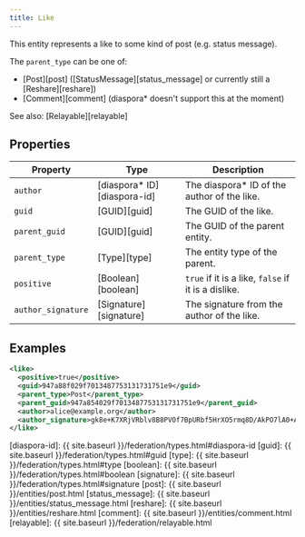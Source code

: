 ```yaml
---
title: Like
---
```


This entity represents a like to some kind of post (e.g. status message).

The `parent_type` can be one of:

* [Post][post] ([StatusMessage][status_message] or currently still a [Reshare][reshare])
* [Comment][comment] (diaspora\* doesn't support this at the moment)

See also: [Relayable][relayable]

## Properties

| Property                  | Type                         | Description                                         |
| ------------------------- | ---------------------------- | --------------------------------------------------- |
| `author`                  | [diaspora\* ID][diaspora-id] | The diaspora\* ID of the author of the like.        |
| `guid`                    | [GUID][guid]                 | The GUID of the like.                               |
| `parent_guid`             | [GUID][guid]                 | The GUID of the parent entity.                      |
| `parent_type`             | [Type][type]                 | The entity type of the parent.                      |
| `positive`                | [Boolean][boolean]           | `true` if it is a like, `false` if it is a dislike. |
| `author_signature`        | [Signature][signature]       | The signature from the author of the like.          |

## Examples

~~~xml
<like>
  <positive>true</positive>
  <guid>947a88f029f7013487753131731751e9</guid>
  <parent_type>Post</parent_type>
  <parent_guid>947a854029f7013487753131731751e9</parent_guid>
  <author>alice@example.org</author>
  <author_signature>gk8e+K7XRjVRblv8B8PVOf7BpURbf5HrXO5rmq8D/AkPO7lA0+Akwouu5JGKAHIhPR3dfXVp0o6bIDD+e8gtMYRdDd5IHRfBGNk3WsQecnbhmesHy40Qca/dCQcdcXd5aeWHJKeyUrSAvS55U6VUpk/DK/4IIEZfnr0T9+jM8I0=</author_signature>
</like>
~~~

[diaspora-id]: {{ site.baseurl }}/federation/types.html#diaspora-id
[guid]: {{ site.baseurl }}/federation/types.html#guid
[type]: {{ site.baseurl }}/federation/types.html#type
[boolean]: {{ site.baseurl }}/federation/types.html#boolean
[signature]: {{ site.baseurl }}/federation/types.html#signature
[post]: {{ site.baseurl }}/entities/post.html
[status_message]: {{ site.baseurl }}/entities/status_message.html
[reshare]: {{ site.baseurl }}/entities/reshare.html
[comment]: {{ site.baseurl }}/entities/comment.html
[relayable]: {{ site.baseurl }}/federation/relayable.html
